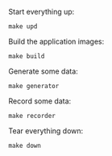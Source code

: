 Start everything up:

    make upd

Build the application images:

    make build

Generate some data:

    make generator

Record some data:

    make recorder

Tear everything down:

    make down
